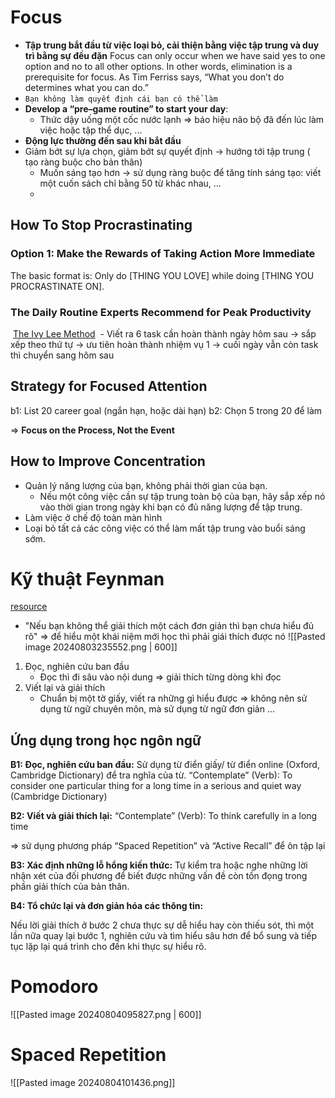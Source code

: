 # Focus
- **Tập trung bắt đầu từ việc loại bỏ, cải thiện bằng việc tập trung và duy trì bằng sự đều đặn**
Focus can only occur when we have said yes to one option and no to all other options. In other words, elimination is a prerequisite for focus. As Tim Ferriss says, “What you don’t do determines what you can do.”
- `Bạn không làm quyết định cái bạn có thể làm`
- **Develop a “pre–game routine” to start your day**:
	- Thức dậy uống một cốc nước lạnh => báo hiệu não bộ đã đến lúc làm việc hoặc tập thể dục, ...
- **Động lực thường đến sau khi bắt đầu**
- Giảm bớt sự lựa chọn, giảm bớt sự quyết định -> hướng tới tập trung ( tạo ràng buộc cho bản thân)
	- Muốn sáng tạo hơn -> sử dụng ràng buộc để tăng tính sáng tạo: viết một cuốn sách chỉ bằng 50 từ khác nhau, ...
	- 
## How To Stop Procrastinating
### Option 1: Make the Rewards of Taking Action More Immediate
 The basic format is: Only do [THING YOU LOVE] while doing [THING YOU PROCRASTINATE ON].
### The Daily Routine Experts Recommend for Peak Productivity
 [The Ivy Lee Method](https://jamesclear.com/ivy-lee)
 - Viết ra 6 task cần hoàn thành ngày hôm sau -> sắp xếp theo thứ tự -> ưu tiên hoàn thành nhiệm vụ 1 -> cuối ngày vẫn còn task thì chuyển sang hôm sau

## Strategy for Focused Attention
b1: List 20 career goal (ngắn hạn, hoặc dài hạn)
b2: Chọn 5 trong 20 để làm

=> **Focus on the Process, Not the Event**

## How to Improve Concentration
- Quản lý năng lượng của bạn, không phải thời gian của bạn.
	- Nếu một công việc cần sự tập trung toàn bộ của bạn, hãy sắp xếp nó vào thời gian trong ngày khi bạn có đủ năng lượng để tập trung.
- Làm việc ở chế độ toàn màn hình
- Loại bỏ tất cả các công việc có thể làm mất tập trung vào buổi sáng sớm.

# Kỹ thuật Feynman
[resource](https://zim.vn/ky-thuat-feynman-4-buoc-don-gian-giup-ghi-nho-kien-thuc)
- "Nếu bạn không thể giải thích một cách đơn giản thì bạn chưa hiểu đủ rõ"
=> để hiểu một khái niệm mới học thì phải giái thích được nó 
![[Pasted image 20240803235552.png | 600]]
1. Đọc, nghiên cứu ban đầu
	- Đọc thì đi sâu vào nội dung => giải thích từng dòng khi đọc
 2. Viết lại và giải thích
	- Chuẩn bị một tờ giấy, viết ra những gì hiểu được => không nên sử dụng từ ngữ chuyên môn, mà sử dụng từ ngữ đơn giản
	...

## Ứng dụng trong học ngôn ngữ

**B1: Đọc, nghiên cứu ban đầu:**
Sử dụng từ điển giấy/ từ điển online (Oxford, Cambridge Dictionary) để tra nghĩa của từ.
“Contemplate” (Verb): To consider one particular thing for a long time in a serious and quiet way (Cambridge Dictionary)

**B2: Viết và giải thích lại:**
“Contemplate” (Verb): To think carefully in a long time

=> sử dụng phương pháp “Spaced Repetition” và “Active Recall” để ôn tập lại
 
 **B3: Xác định những lỗ hổng kiến thức:**
Tự kiểm tra hoặc nghe những lời nhận xét của đối phương để biết được những vấn đề còn tồn đọng trong phần giải thích của bản thân.

**B4: Tổ chức lại và đơn giản hóa các thông tin:**

Nếu lời giải thích ở bước 2 chưa thực sự dễ hiểu hay còn thiếu sót, thì một lần nữa quay lại bước 1, nghiên cứu và tìm hiểu sâu hơn để bổ sung và tiếp tục lặp lại quá trình cho đến khi thực sự hiểu rõ.

# Pomodoro
![[Pasted image 20240804095827.png | 600]]  

# Spaced Repetition
![[Pasted image 20240804101436.png]]